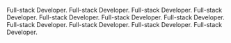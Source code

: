Full-stack Developer. Full-stack Developer. Full-stack Developer. Full-stack Developer. Full-stack Developer. Full-stack Developer. Full-stack Developer. Full-stack Developer. Full-stack Developer. Full-stack Developer. Full-stack Developer. 
